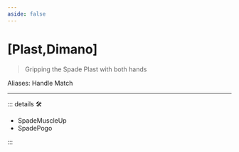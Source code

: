 ```yaml
---
aside: false
---
```

# <py>[Plast,Dimano]</py>

> Gripping the Spade Plast with both hands

Aliases: Handle Match

---

<!-- =================================================== -->
<!-- =================================================== -->
<!-- =================================================== -->
<!-- =================================================== -->
<!-- =================================================== -->
::: details 🛠

- SpadeMuscleUp
- SpadePogo

:::
